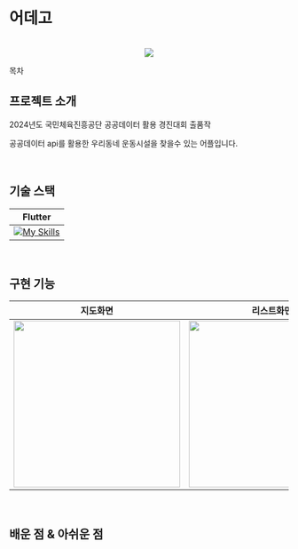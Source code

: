 # 어데고

<p align="center">
  <br>
     <img src="https://github.com/user-attachments/assets/fb4c3a14-d52d-403c-b118-f741ba61bdcf">
  <br>
</p>

목차

## 프로젝트 소개

<p align="justify">
2024년도 국민체육진흥공단 공공데이터 활용 경진대회 출품작
</p>
<p>
공공데이터 api를 활용한 우리동네 운동시설을 찾을수 있는 어플입니다.
</p>

<br>

## 기술 스택

| Flutter |
| :--------: |
|[![My Skills](https://skillicons.dev/icons?i=flutter&theme=light)](https://skillicons.dev)|

<br>

## 구현 기능

|지도화면|리스트화면|
|:---:|:---:|
|<img src="https://github.com/user-attachments/assets/19a8b465-b68d-4120-852c-c63c0eb8d078" width="300"/>|<img src="https://github.com/user-attachments/assets/0715fbbc-ef11-4551-b672-86754ddc9927" width="300"/>|



<br>

## 배운 점 & 아쉬운 점

<p align="justify">

</p>

<br>
